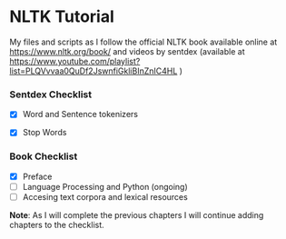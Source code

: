 # NLTK Tutorial
My files and scripts as I follow the official NLTK book available online at https://www.nltk.org/book/ and videos by sentdex (available at https://www.youtube.com/playlist?list=PLQVvvaa0QuDf2JswnfiGkliBInZnIC4HL )

### Sentdex Checklist
- [x] Word and Sentence tokenizers
- [x] Stop Words


### Book Checklist
- [x] Preface
- [ ] Language Processing and Python (ongoing)
- [ ] Accesing text corpora and lexical resources

**Note**: As I will complete the previous chapters I will continue adding chapters to the checklist.